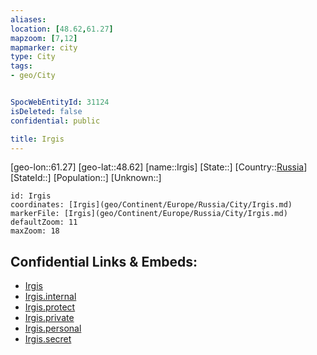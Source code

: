 ```yaml
---
aliases: 
location: [48.62,61.27]
mapzoom: [7,12] 
mapmarker: city 
type: City
tags:
- geo/City


SpocWebEntityId: 31124
isDeleted: false
confidential: public

title: Irgis
---
```

[geo-lon::61.27]
[geo-lat::48.62]
[name::Irgis]
[State::]
[Country::[Russia](geo/Continent/Europe/Russia.md)]
[StateId::]
[Population::]
[Unknown::]


```leaflet
id: Irgis
coordinates: [Irgis](geo/Continent/Europe/Russia/City/Irgis.md)
markerFile: [Irgis](geo/Continent/Europe/Russia/City/Irgis.md)
defaultZoom: 11 
maxZoom: 18
```


## Confidential Links & Embeds: 
- [Irgis](../../../../../../_public/geo/Continent/Europe/Russia/City/Irgis.md) 
- [Irgis.internal](../../../../../../_internal/geo/Continent/Europe/Russia/City/Irgis.internal.md) 
- [Irgis.protect](../../../../../../_protect/geo/Continent/Europe/Russia/City/Irgis.protect.md) 
- [Irgis.private](../../../../../../_private/geo/Continent/Europe/Russia/City/Irgis.private.md) 
- [Irgis.personal](../../../../../../_personal/geo/Continent/Europe/Russia/City/Irgis.personal.md) 
- [Irgis.secret](../../../../../../_secret/geo/Continent/Europe/Russia/City/Irgis.secret.md) 
